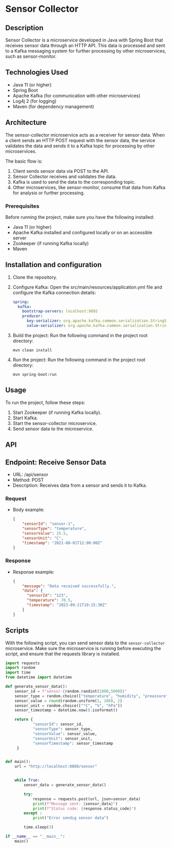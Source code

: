 # Sensor Collector

## Description

Sensor Collector is a microservice developed in Java with Spring Boot that receives sensor data through an HTTP API.
This data is processed and sent to a Kafka messaging system for further processing by other microservices, such as
sensor-monitor.

## Technologies Used

- Java 11 (or higher)
- Spring Boot
- Apache Kafka (for communication with other microservices)
- Log4j 2 (for logging)
- Maven (for dependency management)

## Architecture

The sensor-collector microservice acts as a receiver for sensor data. When a client sends an HTTP POST request with the
sensor data, the service validates the data and sends it to a Kafka topic for processing by other microservices.

The basic flow is:

1. Client sends sensor data via POST to the API.
2. Sensor Collector receives and validates the data.
3. Kafka is used to send the data to the corresponding topic.
4. Other microservices, like sensor-monitor, consume that data from Kafka for analysis or further processing.

### Prerequisites

Before running the project, make sure you have the following installed:

- Java 11 (or higher)
- Apache Kafka installed and configured locally or on an accessible server
- Zookeeper (if running Kafka locally)
- Maven

## Installation and configuration

1. Clone the repository.
2. Configure Kafka: Open the src/main/resources/application.yml file and configure the Kafka connection details:

    ```yaml
    spring:
      kafka:
        bootstrap-servers: localhost:9092
        producer:
          key-serializer: org.apache.kafka.common.serialization.StringSerializer
          value-serializer: org.apache.kafka.common.serialization.StringSerializer
    ```

3. Build the project: Run the following command in the project root directory:

    ```shell
    mvn clean install
    ```

4. Run the project: Run the following command in the project root directory:

    ```shell
    mvn spring-boot:run
    ```

## Usage

To run the project, follow these steps:

1. Start Zookeeper (if running Kafka locally).
2. Start Kafka.
3. Start the sensor-collector microservice.
4. Send sensor data to the microservice.

## API

## Endpoint: Receive Sensor Data

- URL: /api/sensor
- Method: POST
- Description: Receives data from a sensor and sends it to Kafka.

### Request

- Body example:
    ```json
    {
        "sensorId": "sensor-1",
        "sensorType": "temperature",
        "sensorValue": 25.5,
        "sensorUnit": "C",
        "timestamp": "2021-08-01T12:00:00Z"
    }
    ```

### Response

- Response example:
    ```json
    {
        "message": "Data received successfully.",
        "data": {
          "sensorId": "123",
          "temperature": 70.5,
          "timestamp": "2023-09-21T10:15:30Z"
        } 
    }
    ```

## Scripts

With the following script, you can send sensor data to the `sensor-collector` microservice. Make sure the microservice is
running before executing the script, and ensure that the requests library is installed.

```python
import requests
import random
import time
from datetime import datetime

def generate_sensor_data():
    sensor_id = f"sensor-{random.randint(1000,5000)}"
    sensor_type = random.choice(["temperature", "humidity", "preassure"])
    sensor_value = round(random.uniform(1, 100), 2)
    sensor_unit = random.choice(["°C", "%", "hPa"])
    sensor_timestamp = datetime.now().isoformat()

    return {
            "sensorId": sensor_id,
            "sensorType": sensor_type,
            "sensorValue": sensor_value,
            "sensorUnit": sensor_unit,
            "sensorTimestamp": sensor_timestamp
     }


def main():
    url = "http://localhost:8080/sensor"


    while True:
        sensor_data = generate_sensor_data()

        try:
            response = requests.post(url, json=sensor_data)
            print(f"Message sent: {sensor_data}")
            print(f"Status code: {response.status_code}")
        except :
            print("Error sendig sensor data")

        time.sleep(3)

if __name__ == "__main__":
    main()
```